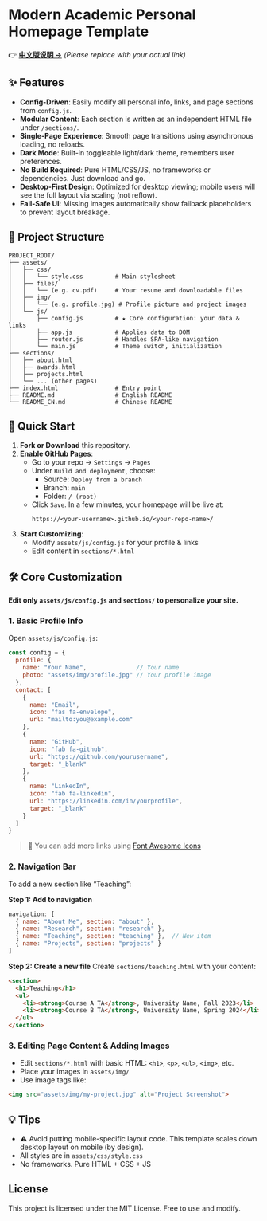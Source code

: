
# Modern Academic Personal Homepage Template

👉 **[中文版说明 →](README_CN.md)** _(Please replace with your actual link)_

## ✨ Features

- **Config-Driven**: Easily modify all personal info, links, and page sections from `config.js`.
- **Modular Content**: Each section is written as an independent HTML file under `/sections/`.
- **Single-Page Experience**: Smooth page transitions using asynchronous loading, no reloads.
- **Dark Mode**: Built-in toggleable light/dark theme, remembers user preferences.
- **No Build Required**: Pure HTML/CSS/JS, no frameworks or dependencies. Just download and go.
- **Desktop-First Design**: Optimized for desktop viewing; mobile users will see the full layout via scaling (not reflow).
- **Fail-Safe UI**: Missing images automatically show fallback placeholders to prevent layout breakage.

## 📁 Project Structure

```
PROJECT_ROOT/
├── assets/
│   ├── css/
│   │   └── style.css         # Main stylesheet
│   ├── files/
│   │   └── (e.g. cv.pdf)     # Your resume and downloadable files
│   ├── img/
│   │   └── (e.g. profile.jpg) # Profile picture and project images
│   └── js/
│       ├── config.js         # ★ Core configuration: your data & links
│       ├── app.js            # Applies data to DOM
│       ├── router.js         # Handles SPA-like navigation
│       └── main.js           # Theme switch, initialization
├── sections/
│   ├── about.html
│   ├── awards.html
│   ├── projects.html
│   └── ... (other pages)
├── index.html                # Entry point
├── README.md                 # English README
└── README_CN.md              # Chinese README
```

## 🚀 Quick Start

1. **Fork or Download** this repository.
2. **Enable GitHub Pages**:
   - Go to your repo → `Settings` → `Pages`
   - Under `Build and deployment`, choose:
     - Source: `Deploy from a branch`
     - Branch: `main`
     - Folder: `/ (root)`
   - Click `Save`. In a few minutes, your homepage will be live at:
     ```
     https://<your-username>.github.io/<your-repo-name>/
     ```
3. **Start Customizing**:
   - Modify `assets/js/config.js` for your profile & links
   - Edit content in `sections/*.html`

## 🛠️ Core Customization

**Edit only `assets/js/config.js` and `sections/` to personalize your site.**

### 1. Basic Profile Info

Open `assets/js/config.js`:

```js
const config = {
  profile: {
    name: "Your Name",              // Your name
    photo: "assets/img/profile.jpg" // Your profile image
  },
  contact: [
    {
      name: "Email",
      icon: "fas fa-envelope",
      url: "mailto:you@example.com"
    },
    {
      name: "GitHub",
      icon: "fab fa-github",
      url: "https://github.com/yourusername",
      target: "_blank"
    },
    {
      name: "LinkedIn",
      icon: "fab fa-linkedin",
      url: "https://linkedin.com/in/yourprofile",
      target: "_blank"
    }
  ]
}
```

> 🔧 You can add more links using [Font Awesome Icons](https://fontawesome.com/search?m=free)

### 2. Navigation Bar

To add a new section like “Teaching”:

**Step 1: Add to navigation**

```js
navigation: [
  { name: "About Me", section: "about" },
  { name: "Research", section: "research" },
  { name: "Teaching", section: "teaching" },  // New item
  { name: "Projects", section: "projects" }
]
```

**Step 2: Create a new file**
Create `sections/teaching.html` with your content:

```html
<section>
  <h1>Teaching</h1>
  <ul>
    <li><strong>Course A TA</strong>, University Name, Fall 2023</li>
    <li><strong>Course B TA</strong>, University Name, Spring 2024</li>
  </ul>
</section>
```

### 3. Editing Page Content & Adding Images

- Edit `sections/*.html` with basic HTML: `<h1>`, `<p>`, `<ul>`, `<img>`, etc.
- Place your images in `assets/img/`
- Use image tags like:

```html
<img src="assets/img/my-project.jpg" alt="Project Screenshot">
```

## 💡 Tips

- ⚠️ Avoid putting mobile-specific layout code. This template scales down desktop layout on mobile (by design).
- All styles are in `assets/css/style.css`
- No frameworks. Pure HTML + CSS + JS

## License

This project is licensed under the MIT License. Free to use and modify.
